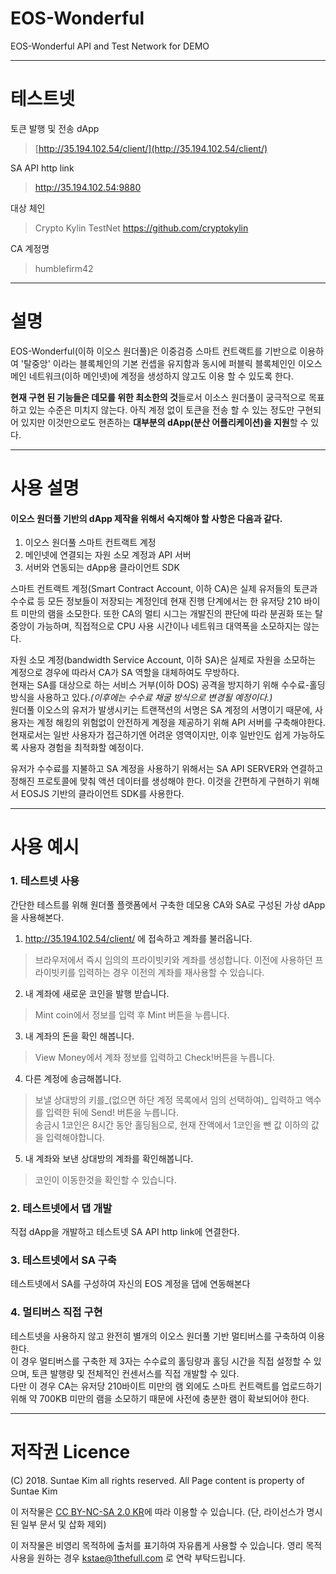 # EOS-Wonderful
EOS-Wonderful API and Test Network for DEMO
- - -
# 테스트넷
토큰 발행 및 전송 dApp  
> [http://35.194.102.54/client/](http://35.194.102.54/client/)  

SA API http link  
> http://35.194.102.54:9880   

대상 체인  
> Crypto Kylin TestNet https://github.com/cryptokylin  

CA 계정명  
> humblefirm42  
- - -
# 설명 
EOS-Wonderful(이하 이오스 원더풀)은 이중검증 스마트 컨트랙트를 기반으로 이용하여 '탈중앙' 이라는 블록체인의 기본 컨셉을 유지함과 동시에 퍼블릭 블록체인인 이오스 메인 네트워크(이하 메인넷)에 계정을 생성하지 않고도 이용 할 수 있도록 한다.

**현재 구현 된 기능들은 데모를 위한 최소한의 것**들로서 이소스 원더풀이 궁극적으로 목표하고 있는 수준은 미치지 않는다. 아직 계정 없이 토큰을 전송 할 수 있는 정도만 구현되어 있지만 이것만으로도 현존하는 **대부분의 dApp(분산 어플리케이션)을 지원**할 수 있다. 

- - -
# 사용 설명
#### 이오스 원더풀 기반의 dApp 제작을 위해서 숙지해야 할 사항은 다음과 같다.
1. 이오스 원더풀 스마트 컨트랙트 계정
2. 메인넷에 연결되는 자원 소모 계정과 API 서버
3. 서버와 연동되는 dApp용 클라이언트 SDK

스마트 컨트랙트 계정(Smart Contract Account, 이하 CA)은 실제 유저들의 토큰과 수수료 등 모든 정보들이 저장되는 계정인데 현재 진행 단계에서는 한 유저당 210 바이트 미만의 램을 소모한다. 또한 CA의 멀티 시그는 개발진의 판단에 따라 분권화 또는 탈중앙이 가능하며, 직접적으로 CPU 사용 시간이나 네트워크 대역폭을 소모하지는 않는다.  


자원 소모 계정(bandwidth Service Account, 이하 SA)은 실제로 자원을 소모하는 계정으로 경우에 따라서 CA가 SA 역할을 대체하여도 무방하다.  
현재는 SA를 대상으로 하는 서비스 거부(이하 DOS) 공격을 방지하기 위해 수수료-홀딩 방식을 사용하고 있다._(이후에는 수수료 채굴 방식으로 변경될 예정이다.)_  
원더풀 이오스의 유저가 발생시키는 트랜잭션의 서명은 SA 계정의 서명이기 때문에, 사용자는 계정 해킹의 위험없이 안전하게 계정을 제공하기 위해 API 서버를 구축해야한다.  
현재로서는 일반 사용자가 접근하기엔 어려운 영역이지만, 이후 일반인도 쉽게 가능하도록 사용자 경험을 최적화할 예정이다.

유저가 수수료를 지불하고 SA 계정을 사용하기 위해서는 SA API SERVER와 연결하고 정해진 프로토콜에 맞춰 액션 데이터를 생성해야 한다. 이것을 간편하게 구현하기 위해서 EOSJS 기반의 클라이언트 SDK를 사용한다.

- - -
# 사용 예시
### 1. 테스트넷 사용
간단한 테스트를 위해 원더풀 플랫폼에서 구축한 데모용 CA와 SA로 구성된 가상 dApp을 사용해본다.  
1. http://35.194.102.54/client/ 에 접속하고 계좌를 불러옵니다.
> 브라우저에서 즉시 임의의 프라이빗키와 계좌를 생성합니다.  이전에 사용하던 프라이빗키를 입력하는 경우 이전의 계좌를 재사용할 수 있습니다.  

2. 내 계좌에 새로운 코인을 발행 받습니다.
> Mint coin에서 정보를 입력 후 Mint 버튼을 누릅니다.  

3. 내 계좌의 돈을 확인 해봅니다.
> View Money에서 계좌 정보를 입력하고 Check!버튼을 누릅니다.  

4. 다른 계정에 송금해봅니다.
> 보낼 상대방의 키를_(없으면 하단 계정 목록에서 임의 선택하여)_ 입력하고 액수를 입력한 뒤에 Send! 버튼을 누릅니다.  
> 송금시 1코인은 8시간 동안 홀딩됨으로, 현재 잔액에서 1코인을 뺀 값 이하의 값을 입력해야합니다.  

5. 내 계좌와 보낸 상대방의 계좌를 확인해봅니다.
> 코인이 이동한것을 확인할 수 있습니다.  


### 2. 테스트넷에서 댑 개발
직접 dApp을 개발하고 테스트넷 SA API http link에 연결한다.  

### 3. 테스트넷에서 SA 구축
테스트넷에서 SA를 구성하여 자신의 EOS 계정을 댑에 연동해본다

### 4. 멀티버스 직접 구현
테스트넷을 사용하지 않고 완전히 별개의 이오스 원더풀 기반 멀티버스를 구축하여 이용한다.  
이 경우 멀티버스를 구축한 제 3자는 수수료의 홀딩량과 홀딩 시간을 직접 설정할 수 있으며, 토큰 발행량 및 전체적인 컨센서스를 직접 개발할 수 있다.  
다만 이 경우 CA는 유저당 210바이트 미만의 램 외에도 스마트 컨트랙트를 업로드하기 위해 약 700KB 미만의 램을 소모하기 때문에 사전에 충분한 램이 확보되어야 한다.

- - -

# 저작권 Licence
(C) 2018. Suntae Kim all rights reserved. All Page content is property of Suntae Kim

이 저작물은 [CC BY-NC-SA 2.0 KR](https://creativecommons.org/licenses/by-nc-sa/2.0/kr/)에 따라 이용할 수 있습니다. (단, 라이선스가 명시된 일부 문서 및 삽화 제외)

이 저작물은 비영리 목적하에 출처를 표기하여 자유롭게 사용할 수 있습니다. 영리 목적 사용을 원하는 경우 kstae@1thefull.com 로 연락 부탁드립니다.
